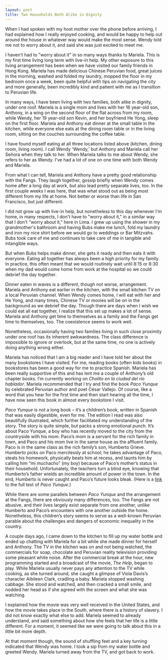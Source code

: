 ```yaml
---
layout: post
title: Two Households Both Alike in Dignity
---
```



When I had spoken with my host mother over the phone before arriving, I had explained how I really enjoyed cooking, and would be happy to help out around the house in whatever way would make the most sense. Wendy told me not to worry about it, and said she was just excited to meet me.

I haven't had to "worry about it" in so many ways thanks to Mariela. This is my first time living long term with live-in help. My other exposure to this living arrangement has been when we have visited our family friends in Hong Kong. Mariela has made delicious Chinese Peruvian food, great juices in the morning, washed and folded my laundry, mopped the floor in my bedroom once a week, been quite helpful with tips on navigating the city and more generally, been incredibly kind and patient with me as I transition to Peruvian life.

In many ways, I have been living with two families, both alike in dignity, under one roof. Mariela is a single mom and lives with her 16 year-old son, Anthony, in a wing on the second floor of the flat across from my room, while Wendy, her 19 year-old son Kevin, and her boyfriend He Yong, sleep on the first floor. Mariela and Anthony eat dinner at the small table in the kitchen, while everyone else eats at the dining room table or in the living room, sitting on the couches surrounding the coffee table. 

I have found myself eating at all three locations listed above (kitchen, dining room, living room). I call Wendy 'Wendy,' but Anthony and Mariela call her Señora when they talk to her. When Mariela talks to me about Wendy, she refers to her as Wendy. I've had a lot of one on one time with both Wendy and Mariela.

From what I can tell, Mariela and Anthony have a pretty good relationship with the Fangs. They laugh together, gossip briefly when Wendy comes home after a long day at work, but also lead pretty separate lives, too. In the first couple weeks I was here, that was what stood out as being most different from my life at home. Not better or worse than life in San Francisco, but just different.

I did not grow up with live-in help, but nonetheless to this day whenever I'm home, in many respects, I don't have to "worry about it," in a similar way that I don't "worry about it," here in Lima. I grew up using the shower in my grandmother's bathroom and having Bubs make me lunch, fold my laundry and iron my nice shirt before we would go to weddings or Bar Mitzvahs. Bubs took care of me and continues to take care of me in tangible and intangible ways.

But when Bubs helps make dinner, she gets it ready and then eats it with everyone. Eating all together has always been a high priority for my family. In practice, this often meant that we would routinely wait until 8:15 or 8:30 when my dad would come home from work at the hospital so we could debrief the day together.

Dinner eaten in waves is a different, though not worse, arrangement. Mariela and Anthony eat earlier in the kitchen, with the small kitchen TV on a local Peruvian channel. When Wendy comes home, I will eat with her and He Yong, and many times, Chinese TV or movies will be on in the background as we debrief the day. Though there are days when I wish we could eat all eat together, I realize that this set up makes a lot of sense. Mariela and Anthony get time to themselves as a family and the Fangs get time to themselves, too. The coexistence seems to work well.

Nonetheless, occasionally having two families living in such close proximity under one roof has its inherent awkwardness. The class difference is impossible to ignore or overlook, but at the same time, no one is actively doing anything wrong either. 

Mariela has noticed that I am a big reader and I have told her about the many bookstores I have visited. For me, reading books (often kids books) in bookstores has been a good way for me to practice Spanish. Mariela has been really supportive of this and has lent me a couple of Anthony’s old chapter books. I’m currently working on *Cholito en la ciudad del río hablador*. Mariela recommended that I try and find the book *Paco Yunque* by celebrated Peruvian author and poet César Vallejo. Of course, like a word that you hear for the first time and then start hearing all the time, I have now seen this book in almost every bookstore I visit. 

*Paco Yunque* is not a long book – it’s a children’s book, written in Spanish that was easily digestible, even for me. The edition I read was also beautifully illustrated, which further facilitated my understanding of the story. The story is quite simple, but packs a strong emotional punch. It’s about Paco Yunque, a boy who has recently moved to the city from the countryside with his mom. Paco’s mom is a servant for the rich family in town, and Paco and his mom live in the same house as the affluent family. Paco is in the same class as the rich family’s son, Humberto Grieve. Humberto picks on Paco mercilessly at school; he takes advantage of Paco, steals his homework, physically beats him at recess, and taunts him by calling him “mi muchacho” (my boy) because of Paco’s mother’s status in their household.  Unfortunately, the teachers turn a blind eye, knowing that Humberto’s father wields an incredible amount of power in the town. In the end, Humberto is never caught and Paco’s future looks bleak. (Here is a [link](http://www.rebelion.org/docs/3559.pdf) to the full text of *Paco Yunque*.)

While there are some parallels between *Paco Yunque* and the arrangement at the Fangs, there are obviously many differences, too. The Fangs are not abusive, and their lives largely exist separate from one another, unlike Humberto and Paco’s encounters with one another outside the home. Nonetheless, this children’s story seems to serve as a well-known Peruvian parable about the challenges and dangers of economic inequality in the country.

A couple days ago, I came down to the kitchen to fill up my water bottle and ended up chatting with Mariela for a bit while she made dinner for herself and Anthony. The TV in the kitchen was on and not being watched, the commercials for soap, chocolate and Peruvian reality television providing some pleasant white noise. After the commercial break at the hour, new programming started and a broadcast of the movie, *The Help*, began to play. While Mariela usually never pays any attention to the TV while cooking, as she turned around, she caught a glimpse of Viola Davis’s character Aibileen Clark, cradling a baby. Mariela stopped washing cabbage. She stood and watched, and then cracked a small smile, and nodded her head as if she agreed with the screen and what she was watching. 

I explained how the movie was very well received in the United States, and how the movie takes place in the South, where there is a history of slavery. I did not know exactly what else to add. Mariela seemed to already understand, and said something about how she feels that her life is a little different. For a moment, it seemed like we were going to talk about this in a little bit more depth. 

At that moment though, the sound of shuffling feet and a key turning indicated that Wendy was home. I took a sip from my water bottle and greeted Wendy. Mariela turned away from the TV, and got back to work. 

